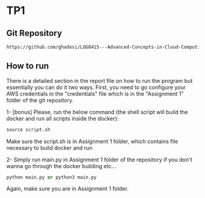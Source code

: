 
# TP1

## Git Repository

```bash
https://github.com/ghadesi/LOG8415---Advanced-Concepts-in-Cloud-Computing.git
```

## How to run

There is a detailed section in the report file on how to run the program but essentially you can do it two ways. First,  you need to go configure your AWS credentials in the "credentials" file which is in the "Assignment 1" folder of the git repository.

1- [bonus] Please, run the below command (the shell script will build the docker and run all scripts inside the docker):
```python
source script.sh
```
Make sure the script.sh is in Assignment 1 folder, which contains file necessary to build docker and run

2- Simply run main.py in Assignment 1 folder of the repository if you don't wanna go through the docker building etc...
```python
python main.py or python3 main.py
```
Again, make sure you are in Assignment 1 folder.
